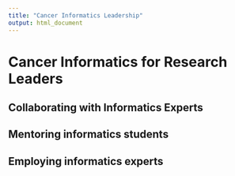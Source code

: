 ```yaml
---
title: "Cancer Informatics Leadership"
output: html_document
---
```


# Cancer Informatics for Research Leaders

## Collaborating with Informatics Experts

## Mentoring informatics students

## Employing informatics experts
